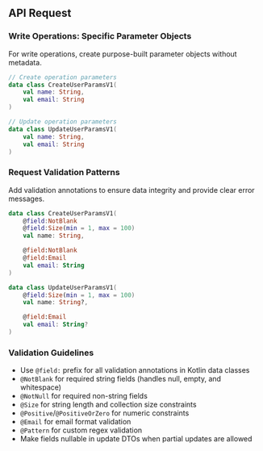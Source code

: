 ## API Request

### Write Operations: Specific Parameter Objects
For write operations, create purpose-built parameter objects without metadata.

```kotlin
// Create operation parameters
data class CreateUserParamsV1(
    val name: String,
    val email: String
)

// Update operation parameters
data class UpdateUserParamsV1(
    val name: String,
    val email: String
)
```

### Request Validation Patterns

Add validation annotations to ensure data integrity and provide clear error messages.

```kotlin
data class CreateUserParamsV1(
    @field:NotBlank
    @field:Size(min = 1, max = 100)
    val name: String,

    @field:NotBlank
    @field:Email
    val email: String
)

data class UpdateUserParamsV1(
    @field:Size(min = 1, max = 100)
    val name: String?,

    @field:Email
    val email: String?
)
```

### Validation Guidelines

- Use `@field:` prefix for all validation annotations in Kotlin data classes
- `@NotBlank` for required string fields (handles null, empty, and whitespace)
- `@NotNull` for required non-string fields
- `@Size` for string length and collection size constraints
- `@Positive`/`@PositiveOrZero` for numeric constraints
- `@Email` for email format validation
- `@Pattern` for custom regex validation
- Make fields nullable in update DTOs when partial updates are allowed